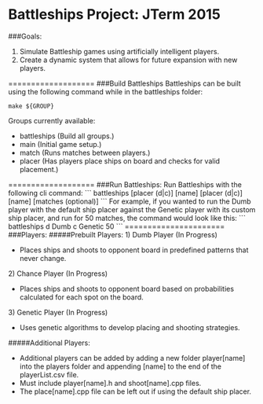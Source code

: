 # Battleships Project: JTerm 2015

###Goals:
1) Simulate Battleship games using artificially intelligent players.<br/>
2) Create a dynamic system that allows for future expansion with new players.<br/>

===================
###Build Battleships
Battleships can be built using the following command while in the battleships folder:
```
make ${GROUP}
```
Groups currently available:
<ul>
   <li>
      battleships  (Build all groups.)
   </li>
   <li>
      main  (Initial game setup.)
   </li>
   <li>
      match  (Runs matches between players.)
   </li>
   <li>
      placer  (Has players place ships on board and checks for valid placement.)
   </li>
</ul>
===================
###Run Battleships:
Run Battleships with the following cli command:
```
   battleships [placer (d|c)] [name] [placer (d|c)] [name] [matches (optional)]
```
For example, if you wanted to run the Dumb player with the default ship placer against the Genetic player with its custom ship placer, and run for 50 matches, the command would look like this:
```
   battleships d Dumb c Genetic 50
```
======================
###Players:
#####Prebuilt Players:
1) Dumb Player (In Progress)
<ul>
   <li>Places ships and shoots to opponent board in predefined patterns that never change.</li>
</ul>
2) Chance Player (In Progress)
<ul>
   <li>Places ships and shoots to opponent board based on probabilities calculated for each spot on the board.</li>
</ul>
3) Genetic Player (In Progress)
<ul>
   <li>Uses genetic algorithms to develop placing and shooting strategies.</li>
</ul>

#####Additional Players:
<ul>
   <li>
      Additional players can be added by adding a new folder player[name] into the players folder and appending [name] to the end of the playerList.csv file.
   </li>
   <li>
      Must include player[name].h and shoot[name].cpp files.
   </li>
   <li>
      The place[name].cpp file can be left out if using the default ship placer.
   </li>
</ul>
